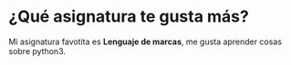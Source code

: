 # ¿Qué asignatura te gusta más?

Mi asignatura favotita es **Lenguaje de marcas**, me gusta aprender cosas sobre python3.
